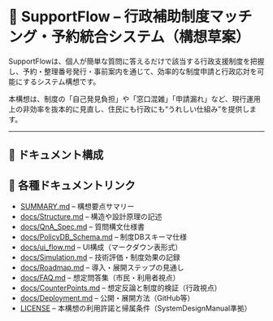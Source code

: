 # 📘 SupportFlow – 行政補助制度マッチング・予約統合システム（構想草案）

SupportFlowは、個人が簡単な質問に答えるだけで該当する行政支援制度を把握し、予約・整理番号発行・事前案内を通じて、効率的な制度申請と行政応対を可能にするシステム構想です。

本構想は、制度の「自己発見負担」や「窓口混雑」「申請漏れ」など、現行運用上の非効率を抜本的に見直し、住民にも行政にも“うれしい仕組み”を提供します。


---

## 📂 ドキュメント構成


## 🔗 各種ドキュメントリンク

- [SUMMARY.md](SUMMARY.md) – 構想要点サマリー
- [docs/Structure.md](docs/Structure.md) – 構造や設計原理の記述
- [docs/QnA_Spec.md](docs/QnA_Spec.md) – 質問構文仕様書
- [docs/PolicyDB_Schema.md](docs/PolicyDB_Schema.md) – 制度DBスキーマ仕様
- [docs/ui_flow.md](docs/ui_flow.md) – UI構成（マークダウン表形式）
- [docs/Simulation.md](docs/Simulation.md) – 技術評価・制度効果の記録
- [docs/Roadmap.md](docs/Roadmap.md) – 導入・展開ステップの見通し
- [docs/FAQ.md](docs/FAQ.md) – 想定問答集（市民・利用者視点）
- [docs/CounterPoints.md](docs/CounterPoints.md) – 想定反論と制度的検証（行政視点）
- [docs/Deployment.md](docs/Deployment.md) – 公開・展開方法（GitHub等）
- [LICENSE](LICENSE) – 本構想の利用許諾と帰属条件（SystemDesignManual準拠）
